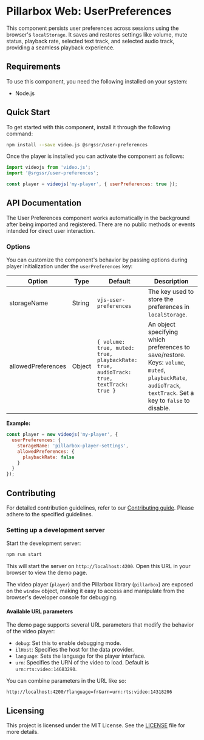 # Pillarbox Web: UserPreferences

This component persists user preferences across sessions using the browser's `localStorage`. It saves and restores settings like volume, mute status, playback rate, selected text track, and selected audio track, providing a seamless playback experience.

## Requirements

To use this component, you need the following installed on your system:

- Node.js

## Quick Start

To get started with this component, install it through the following command:

```bash
npm install --save video.js @srgssr/user-preferences
```

Once the player is installed you can activate the component as follows:

```javascript
import videojs from 'video.js';
import '@srgssr/user-preferences';

const player = videojs('my-player', { userPreferences: true });
```

## API Documentation

The User Preferences component works automatically in the background after being imported and registered. There are no public methods or events intended for direct user interaction.

### Options

You can customize the component's behavior by passing options during player initialization under the `userPreferences` key:

| Option             | Type   | Default                                                                      | Description                                                                                                                             |
|--------------------|--------|------------------------------------------------------------------------------|-----------------------------------------------------------------------------------------------------------------------------------------|
| storageName        | String | `vjs-user-preferences`                                                       | The key used to store the preferences in `localStorage`.                                                                                |
| allowedPreferences | Object | `{ volume: true, muted: true, playbackRate: true, audioTrack: true, textTrack: true }` | An object specifying which preferences to save/restore. Keys: `volume`, `muted`, `playbackRate`, `audioTrack`, `textTrack`. Set a key to `false` to disable. |

**Example:**

```javascript
const player = new videojs('my-player', {
  userPreferences: {
    storageName: 'pillarbox-player-settings',
    allowedPreferences: {
      playbackRate: false
    }
  }
});
```

## Contributing

For detailed contribution guidelines, refer to our [Contributing guide][contributing-guide].
Please adhere to the specified guidelines.

### Setting up a development server

Start the development server:

```bash
npm run start
```

This will start the server on `http://localhost:4200`. Open this URL in your browser to view the
demo page.

The video player (`player`) and the Pillarbox library (`pillarbox`) are exposed on the `window`
object, making it easy to access and manipulate from the browser's developer console for debugging.

#### Available URL parameters

The demo page supports several URL parameters that modify the behavior of the video player:

- `debug`: Set this to enable debugging mode.
- `ilHost`: Specifies the host for the data provider.
- `language`: Sets the language for the player interface.
- `urn`: Specifies the URN of the video to load. Default is `urn:rts:video:14683290`.

You can combine parameters in the URL like so:

```plaintext
http://localhost:4200/?language=fr&urn=urn:rts:video:14318206
```

## Licensing

This project is licensed under the MIT License. See the [LICENSE](./LICENSE) file for more
details.

[contributing-guide]: https://github.com/SRGSSR/pillarbox-web-suite/blob/main/docs/README.md#contributing
